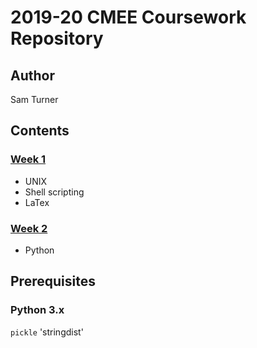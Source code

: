 # **2019-20 CMEE Coursework Repository**
## Author
Sam Turner
## Contents
### [Week 1](https://github.com/SamT123/CMEECoursework/tree/master/Week1)
* UNIX
* Shell scripting
* LaTex

### [Week 2](https://github.com/SamT123/CMEECoursework/tree/master/Week2)
* Python

## Prerequisites
### Python 3.x
`pickle`	'stringdist'
 

